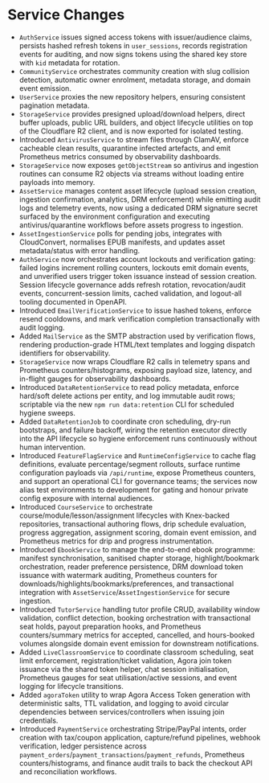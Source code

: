 # Service Changes

- `AuthService` issues signed access tokens with issuer/audience claims, persists hashed refresh tokens in `user_sessions`, records registration events for auditing, and now signs tokens using the shared key store with `kid` metadata for rotation.
- `CommunityService` orchestrates community creation with slug collision detection, automatic owner enrolment, metadata storage, and domain event emission.
- `UserService` proxies the new repository helpers, ensuring consistent pagination metadata.
- `StorageService` provides presigned upload/download helpers, direct buffer uploads, public URL builders, and object lifecycle utilities on top of the Cloudflare R2 client, and is now exported for isolated testing.
- Introduced `AntivirusService` to stream files through ClamAV, enforce cacheable clean results, quarantine infected artefacts, and emit Prometheus metrics consumed by observability dashboards.
- `StorageService` now exposes `getObjectStream` so antivirus and ingestion routines can consume R2 objects via streams without loading entire payloads into memory.
- `AssetService` manages content asset lifecycle (upload session creation, ingestion confirmation, analytics, DRM enforcement) while emitting audit logs and telemetry events, now using a dedicated DRM signature secret surfaced by the environment configuration and executing antivirus/quarantine workflows before assets progress to ingestion.
- `AssetIngestionService` polls for pending jobs, integrates with CloudConvert, normalises EPUB manifests, and updates asset metadata/status with error handling.
- `AuthService` now orchestrates account lockouts and verification gating: failed logins increment rolling counters, lockouts emit domain events, and unverified users trigger token issuance instead of session creation. Session lifecycle governance adds refresh rotation, revocation/audit events, concurrent-session limits, cached validation, and logout-all tooling documented in OpenAPI.
- Introduced `EmailVerificationService` to issue hashed tokens, enforce resend cooldowns, and mark verification completion transactionally with audit logging.
- Added `MailService` as the SMTP abstraction used by verification flows, rendering production-grade HTML/text templates and logging dispatch identifiers for observability.
- `StorageService` now wraps Cloudflare R2 calls in telemetry spans and Prometheus counters/histograms, exposing payload size, latency, and in-flight gauges for observability dashboards.
- Introduced `DataRetentionService` to read policy metadata, enforce hard/soft delete actions per entity, and log immutable audit rows; scriptable via the new `npm run data:retention` CLI for scheduled hygiene sweeps.
- Added `DataRetentionJob` to coordinate cron scheduling, dry-run bootstraps, and failure backoff, wiring the retention executor directly into the API lifecycle so hygiene enforcement runs continuously without human intervention.
- Introduced `FeatureFlagService` and `RuntimeConfigService` to cache flag definitions, evaluate percentage/segment rollouts, surface runtime configuration payloads via `/api/runtime`, expose Prometheus counters, and support an operational CLI for governance teams; the services now alias test environments to development for gating and honour private config exposure with internal audiences.
- Introduced `CourseService` to orchestrate course/module/lesson/assignment lifecycles with Knex-backed repositories, transactional authoring flows, drip schedule evaluation, progress aggregation, assignment scoring, domain event emission, and Prometheus metrics for drip and progress instrumentation.
- Introduced `EbookService` to manage the end-to-end ebook programme: manifest synchronisation, sanitised chapter storage, highlight/bookmark orchestration, reader preference persistence, DRM download token issuance with watermark auditing, Prometheus counters for downloads/highlights/bookmarks/preferences, and transactional integration with `AssetService`/`AssetIngestionService` for secure ingestion.
- Introduced `TutorService` handling tutor profile CRUD, availability window validation, conflict detection, booking orchestration with transactional seat holds, payout preparation hooks, and Prometheus counters/summary metrics for accepted, cancelled, and hours-booked volumes alongside domain event emission for downstream notifications.
- Added `LiveClassroomService` to coordinate classroom scheduling, seat limit enforcement, registration/ticket validation, Agora join token issuance via the shared token helper, chat session initialisation, Prometheus gauges for seat utilisation/active sessions, and event logging for lifecycle transitions.
- Added `agoraToken` utility to wrap Agora Access Token generation with deterministic salts, TTL validation, and logging to avoid circular dependencies between services/controllers when issuing join credentials.
- Introduced `PaymentService` orchestrating Stripe/PayPal intents, order creation with tax/coupon application, capture/refund pipelines, webhook verification, ledger persistence across `payment_orders`/`payment_transactions`/`payment_refunds`, Prometheus counters/histograms, and finance audit trails to back the checkout API and reconciliation workflows.
